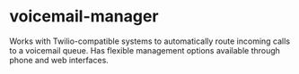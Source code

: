 # voicemail-manager
Works with Twilio-compatible systems to automatically route incoming calls to a voicemail queue.  Has flexible management options available through phone and web interfaces.
